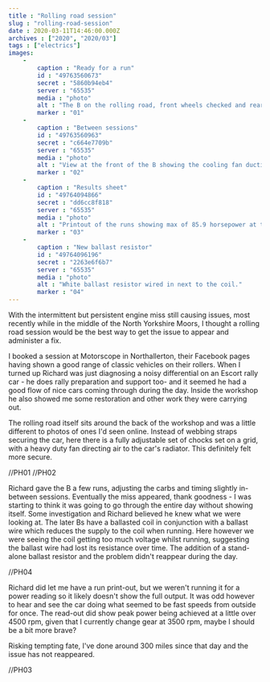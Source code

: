 ```yaml
---
title : "Rolling road session"
slug : "rolling-road-session"
date : 2020-03-11T14:46:00.000Z
archives : ["2020", "2020/03"]
tags : ["electrics"]
images:
    -
        caption : "Ready for a run"
        id : "49763560673"
        secret : "5860b94eb4"
        server : "65535"
        media : "photo"
        alt : "The B on the rolling road, front wheels checked and rear on rollers."
        marker : "01"
    -
        caption : "Between sessions"
        id : "49763560963"
        secret : "c664e7709b"
        server : "65535"
        media : "photo"
        alt : "View at the front of the B showing the cooling fan ducting with diagnostic kit in the background."
        marker : "02"
    -
        caption : "Results sheet"
        id : "49764094866"
        secret : "dd6cc8f818"
        server : "65535"
        media : "photo"
        alt : "Printout of the runs showing max of 85.9 horsepower at the engine, 67.9 at the wheels, all at around 4600 RPM. Max torque of 104 at 2700 RPM."
        marker : "03"
    -
        caption : "New ballast resistor"
        id : "49764096196"
        secret : "2263e6f6b7"
        server : "65535"
        media : "photo"
        alt : "White ballast resistor wired in next to the coil."
        marker : "04"
---
```


With the intermittent but persistent engine miss still causing issues, most recently while in the middle of the North Yorkshire Moors, I thought a rolling road session would be the best way to get the issue to appear and administer a fix.

I booked a session at Motorscope in Northallerton, their Facebook pages having shown a good range of classic vehicles on their rollers. When I turned up Richard was just diagnosing a noisy differential on an Escort rally car - he does rally preparation and support too-  and it seemed he had a good flow of nice cars coming through during the day. Inside the workshop he also showed me some restoration and other work they were carrying out.

The rolling road itself sits around the back of the workshop and was a little different to photos of ones I'd seen online. Instead of webbing straps securing the car, here there is a fully adjustable set of chocks set on a grid, with a heavy duty fan directing air to the car's radiator. This definitely felt more secure.

<div class="photoinsert">
//PH01 //PH02
</div>

Richard gave the B a few runs, adjusting the carbs and timing slightly in-between sessions. Eventually the miss appeared, thank goodness - I was starting to think it was going to go through the entire day without showing itself. Some investigation and Richard believed he knew what we were looking at. The later Bs have a ballasted coil in conjunction with a ballast wire which reduces the supply to the coil when running. Here however we were seeing the coil getting too much voltage whilst running, suggesting the ballast wire had lost its resistance over time. The addition of a stand-alone ballast resistor and the problem didn't reappear during the day.

<div class="photoinsert">
//PH04
</div>

Richard did let me have a run print-out, but we weren't running it for a power reading so it likely doesn't show the full output. It was odd however to hear and see the car doing what seemed to be fast speeds from outside for once. The read-out did show peak power being achieved at a little over 4500 rpm, given that I currently change gear at 3500 rpm, maybe I should be a bit more brave?

Risking tempting fate, I've done around 300 miles since that day and the issue has not reappeared.

<div class="photoinsert">
//PH03
</div>